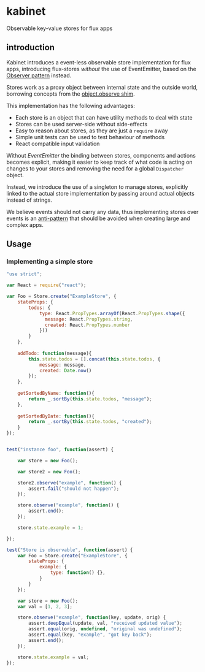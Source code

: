 # kabinet
Observable key-value stores for flux apps


## introduction

Kabinet introduces a event-less observable store implementation for flux apps,
introducing flux-stores *without* the use of EventEmitter, based on the 
[Observer pattern](https://en.wikipedia.org/wiki/Observer_pattern) instead.

Stores work as a proxy object between internal state and the outside world, borrowing
concepts from the [object.observe shim](https://github.com/KapIT/observe-shim).

This implementation has the following advantages:

- Each store is an object that can have utility methods to deal with state
- Stores can be used server-side without side-effects
- Easy to reason about stores, as they are just a `require` away
- Simple unit tests can be used to test behaviour of methods
- React compatible input validation

Without *EventEmitter* the binding between stores, components and actions becomes
explicit, making it easier to keep track of what code is acting on changes to your
stores and removing the need for a global `Dispatcher` object. 

Instead, we introduce the use of a singleton to manage stores, explicitly linked
to the actual store implementation by passing around actual objects instead of
strings.

We believe events should not carry any data, thus implementing stores over events
is an [anti-pattern](https://en.wikipedia.org/wiki/Anti-pattern) that should be 
avoided when creating large and complex apps.

## Usage

### Implementing a simple store

```javascript
"use strict";

var React = require("react");

var Foo = Store.create("ExampleStore", {
    stateProps: {
        todos: {
            type: React.PropTypes.arrayOf(React.PropTypes.shape({
              message: React.PropTypes.string,
              created: React.PropTypes.number
            }))
        }
    },
    
    addTodo: function(message){
        this.state.todos = [].concat(this.state.todos, {
            message: message,
            created: Date.now()
        });
    },
    
    getSortedByName: function(){
        return _.sortBy(this.state.todos, "message");
    },
    
    getSortedByDate: function(){
        return _.sortBy(this.state.todos, "created");
    }
});


test("instance foo", function(assert) {

    var store = new Foo();

    var store2 = new Foo();

    store2.observe("example", function() {
        assert.fail("should not happen");
    });

    store.observe("example", function() {
        assert.end();
    });

    store.state.example = 1;

});

test("Store is observable", function(assert) {
    var Foo = Store.create("ExampleStore", {
        stateProps: {
            example: {
                type: function() {},
            }
        }
    });

    var store = new Foo();
    var val = [1, 2, 3];

    store.observe("example", function(key, update, orig) {
        assert.deepEqual(update, val, "received updated value");
        assert.equal(orig, undefined, "original was undefined");
        assert.equal(key, "example", "got key back");
        assert.end();
    });

    store.state.example = val;
});



```
